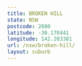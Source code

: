 ```yaml
---
title: BROKEN HILL
state: NSW
postcode: 2880
latitude: -30.170441
longitude: 142.203381
url: /nsw/broken-hill/
layout: suburb
---
```

